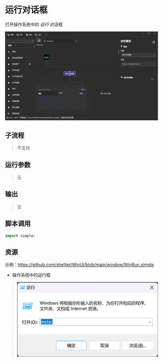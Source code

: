 # 运行对话框 
打开操作系统中的 *运行* 对话框

![WinRun](./images/08.png ':size=90%')

## 子流程
> 不支持


## 运行参数

> 无


## 输出
> 无


## 脚本调用

```python
import simple;

```

## 资源

示例：https://github.com/shelllet/WinUi/blob/main/window/WinRun.simple

*   操作系统中的运行框
  >  ![操作系统中的运行框](./images/01.png ':size=40%')
